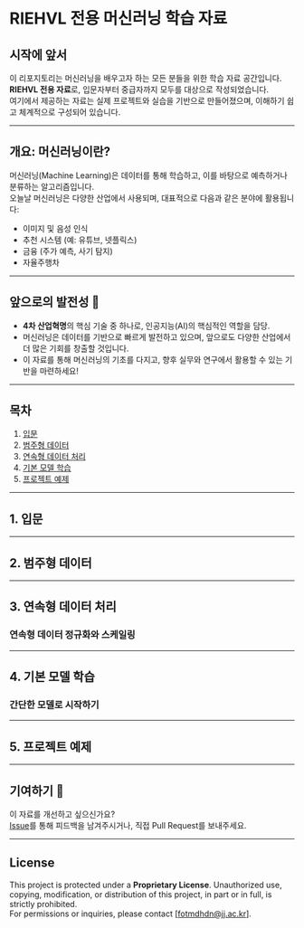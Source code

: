 # **RIEHVL 전용 머신러닝 학습 자료**

## 시작에 앞서
이 리포지토리는 머신러닝을 배우고자 하는 모든 분들을 위한 학습 자료 공간입니다.  
**RIEHVL 전용 자료**로, 입문자부터 중급자까지 모두를 대상으로 작성되었습니다.  
여기에서 제공하는 자료는 실제 프로젝트와 실습을 기반으로 만들어졌으며, 이해하기 쉽고 체계적으로 구성되어 있습니다.

---

## **개요: 머신러닝이란?**
머신러닝(Machine Learning)은 데이터를 통해 학습하고, 이를 바탕으로 예측하거나 분류하는 알고리즘입니다.  
오늘날 머신러닝은 다양한 산업에서 사용되며, 대표적으로 다음과 같은 분야에 활용됩니다:
- 이미지 및 음성 인식
- 추천 시스템 (예: 유튜브, 넷플릭스)
- 금융 (주가 예측, 사기 탐지)
- 자율주행차

---

## **앞으로의 발전성 🌟**
- **4차 산업혁명**의 핵심 기술 중 하나로, 인공지능(AI)의 핵심적인 역할을 담당.
- 머신러닝은 데이터를 기반으로 빠르게 발전하고 있으며, 앞으로도 다양한 산업에서 더 많은 기회를 창출할 것입니다.
- 이 자료를 통해 머신러닝의 기초를 다지고, 향후 실무와 연구에서 활용할 수 있는 기반을 마련하세요!

---

## **목차**

1. [입문](#1-입문)
2. [범주형 데이터](#2-범주형-데이터)
3. [연속형 데이터 처리](#3-연속형-데이터-처리)
4. [기본 모델 학습](#4-기본-모델-학습)
5. [프로젝트 예제](#5-프로젝트-예제)

---

## **1. 입문**

---

## **2. 범주형 데이터**


---

## **3. 연속형 데이터 처리**
### 연속형 데이터 정규화와 스케일링  

---

## **4. 기본 모델 학습**
### 간단한 모델로 시작하기  


---

## **5. 프로젝트 예제**


---

## **기여하기 🙌**
이 자료를 개선하고 싶으신가요?  
[Issue](https://github.com/)를 통해 피드백을 남겨주시거나, 직접 Pull Request를 보내주세요.  

---

## License
This project is protected under a **Proprietary License**. Unauthorized use, copying, modification, or distribution of this project, in part or in full, is strictly prohibited.  
For permissions or inquiries, please contact [fotmdhdn@jj.ac.kr].

